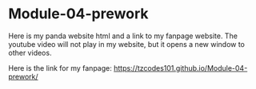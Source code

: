 # Module-04-prework

Here is my panda website html and a link to my fanpage website. The youtube video will not play in my website, but it opens a new window to other videos.

Here is the link for my fanpage: https://tzcodes101.github.io/Module-04-prework/
